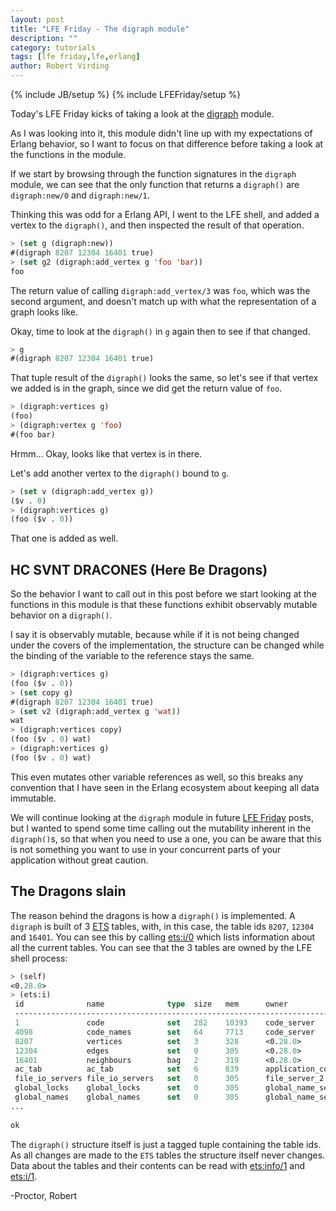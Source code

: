 ```yaml
---
layout: post
title: "LFE Friday - The digraph module"
description: ""
category: tutorials
tags: [lfe friday,lfe,erlang]
author: Robert Virding
---
```

{% include JB/setup %}
{% include LFEFriday/setup %}

Today's LFE Friday kicks of taking a look at the [digraph](http://erlang.org/doc/man/digraph.html) module.

As I was looking into it, this module didn't line up with my expectations of Erlang behavior, so I want to focus on that difference before taking a look at the functions in the module.

If we start by browsing through the function signatures in the ``digraph`` module, we can see that the only function that returns a ``digraph()`` are ``digraph:new/0`` and ``digraph:new/1``.

Thinking this was odd for a Erlang API, I went to the LFE shell, and added a vertex to the `digraph()`, and then inspected the result of that operation.

```lisp
> (set g (digraph:new))
#(digraph 8207 12304 16401 true)
> (set g2 (digraph:add_vertex g 'foo 'bar))
foo
```

The return value of calling ``digraph:add_vertex/3`` was ``foo``, which was the second argument, and doesn't match up with what the representation of a graph looks like.

Okay, time to look at the ``digraph()`` in `g` again then to see if that changed.

```lisp
> g
#(digraph 8207 12304 16401 true)
```

That tuple result of the `digraph()` looks the same, so let's see if that vertex we added is in the graph, since we did get the return value of `foo`.

```lisp
> (digraph:vertices g)
(foo)
> (digraph:vertex g 'foo)
#(foo bar)
```

Hrmm... Okay, looks like that vertex is in there.

Let's add another vertex to the ``digraph()`` bound to `g`.

```lisp
> (set v (digraph:add_vertex g))
($v . 0)
> (digraph:vertices g)          
(foo ($v . 0))
```

That one is added as well.

## HC SVNT DRACONES (Here Be Dragons)

So the behavior I want to call out in this post before we start looking at the functions in this module is that these functions exhibit observably mutable behavior on a ``digraph()``.

I say it is observably mutable, because while if it is not being changed under the covers of the implementation, the structure can be changed while the binding of the variable to the reference stays the same.

```lisp
> (digraph:vertices g)          
(foo ($v . 0))
> (set copy g)
#(digraph 8207 12304 16401 true)
> (set v2 (digraph:add_vertex g 'wat))
wat
> (digraph:vertices copy)             
(foo ($v . 0) wat)
> (digraph:vertices g)   
(foo ($v . 0) wat)
```

This even mutates other variable references as well, so this breaks any convention that I have seen in the Erlang ecosystem about keeping all data immutable.

We will continue looking at the ``digraph`` module in future [LFE Friday](http://blog.lfe.io/) posts, but I wanted to spend some time calling out the mutability inherent in the ``digraph()``s, so that when you need to use a one, you can be aware that this is not something you want to use in your concurrent parts of your application without great caution.

## The Dragons slain

The reason behind the dragons is how a ``digraph()`` is implemented. A ``digraph`` is built of 3 [ETS](http://erlang.org/doc/man/ets.html) tables, with, in this case, the table ids ``8207``, ``12304`` and ``16401``. You can see this by calling [ets:i/0](http://erlang.org/doc/man/ets.html#i-0) which lists information about all the current tables. You can see that the 3 tables are owned by the LFE shell process:

```lisp
> (self)
<0.28.0>
> (ets:i)
 id              name              type  size   mem      owner
 ----------------------------------------------------------------------------
 1               code              set   282    10393    code_server
 4098            code_names        set   64     7713     code_server
 8207            vertices          set   3      328      <0.28.0>
 12304           edges             set   0      305      <0.28.0>
 16401           neighbours        bag   2      319      <0.28.0>
 ac_tab          ac_tab            set   6      839      application_controller
 file_io_servers file_io_servers   set   0      305      file_server_2
 global_locks    global_locks      set   0      305      global_name_server
 global_names    global_names      set   0      305      global_name_server
...
 
ok
```

The ``digraph()`` structure itself is just a tagged tuple containing the table ids. As all changes are made to the ``ETS`` tables the structure itself never changes. Data about the tables and their contents can be read with [ets:info/1](http://erlang.org/doc/man/ets.html#info-1) and [ets:i/1](http://erlang.org/doc/man/ets.html#i-1).

-Proctor, Robert
